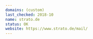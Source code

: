 ```yaml
---
domains: (custom)
last_checked: 2018-10
name: strato.de
status: OK
website: https://www.strato.de/mail/
---
```


